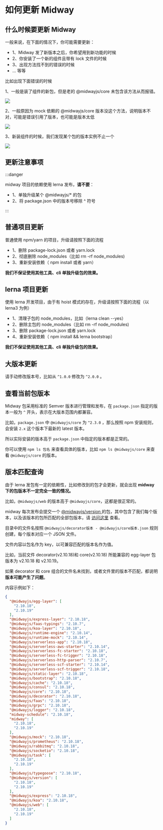 # 如何更新 Midway



## 什么时候要更新 Midway

一般来说，在下面的情况下，你可能需要更新：

- 1、Midway 发了新版本之后，你希望用到新功能的时候
- 2、你安装了一个新的组件且带有 lock 文件的时候
- 3、出现方法找不到的错误的时候
- ... 等等

比如出现下面错误的时候

1、一般是装了组件的新包，但是老的 @midwayjs/core 未包含该方法从而报错。

![](https://img.alicdn.com/imgextra/i3/O1CN01dDNRZr1MBPewPo7Xg_!!6000000001396-2-tps-1196-317.png)

2、一般原因为 mock 依赖的 @midwayjs/core 版本没这个方法，说明版本不对，可能是错误引用了版本，也可能是版本太低

![](https://img.alicdn.com/imgextra/i3/O1CN01HVMJKP1xNuFO2Wv73_!!6000000006432-2-tps-1055-135.png)

3、新装组件的时候，我们发现某个包的版本实例不止一个

![](https://img.alicdn.com/imgextra/i3/O1CN01jZxQu91YBCs0N9S9Y_!!6000000003020-2-tps-1133-43.png)

## 更新注意事项

:::danger

midway 项目的依赖使用 lerna 发布，**请不要**：


- 1、单独升级某个 @midwayjs/* 的包
- 2、将 package.json 中的版本号移除 ^ 符号

:::




## 普通项目更新


普通使用 npm/yarn 的项目，升级请按照下面的流程


- 1、删除 package-lock.json 或者 yarn.lock
- 2、彻底删除 node_modules（比如 rm -rf node_modules)
- 3、重新安装依赖（ npm install 或者 yarn）



**我们不保证使用其他工具、cli 单独升级包的效果。**




## lerna 项目更新


使用 lerna 开发项目，由于有 hoist 模式的存在，升级请按照下面的流程（以 lerna3 为例）



- 1、清理子包的 node_modules，比如（lerna clean --yes）
- 2、删除主包的 node_modules（比如 rm -rf node_modules)
- 3、删除 package-lock.json 或者 yarn.lock
- 4、重新安装依赖（ npm install && lerna bootstrap）



**我们不保证使用其他工具、cli 单独升级包的效果。**


## 大版本更新


请手动修改版本号，比如从 `^1.0.0` 修改为 `^2.0.0` 。



## 查看当前包版本


Midway 包采用标准的 Semver 版本进行管理和发布，在 `package.json` 指定的版本一般为 `^` 开头，表示在大版本范围内都兼容。


比如，`package.json` 中 `@midwayjs/core` 为 `^2.3.0` ，那么按照 npm 安装规则，会安装 `2.x` 这个版本下最新的 latest 版本。


所以实际安装的版本高于 `package.json` 中指定的版本都是正常的。


你可以使用 `npm ls 包名` 来查看具体的版本，比如 `npm ls @midwayjs/core` 来查看 `@midwayjs/core` 的版本。


## 版本匹配查询


由于 lerna 发包有一定的依赖性，比如修改到的包才会更新，就会出现 **midway 下的包版本不一定完全一致的情况。**


比如，`@midwayjs/web` 的版本高于 `@midwayjs/core`，这都是很正常的。


midway 每次发布会提交一个 [@midwayjs/version ](https://www.npmjs.com/package/@midwayjs/version)的包，其中包含了我们每个版本，以及该版本的包所匹配的全部包版本，请 [访问这里](https://github.com/midwayjs/midway/tree/2.x/packages/version/versions) 查看。


目录中的文件名按照 `@midwayjs/decorator版本 - @midwayjs/core版本.json` 规则创建，每个版本对应一个 JSON 文件。


文件内容以包名作为 key，以可兼容匹配的版本名作为值。


比如，当前文件 decorator(v2.10.18)和 core(v2.10.18) 所能兼容的 egg-layer 包版本为 v2.10.18 和 v2.10.19。


如果 decorator 和 core 组合的文件名未找到，或者文件里的版本不匹配，都说明 **版本可能产生了问题**。


内容示例如下：
```json
{
  "@midwayjs/egg-layer": [
    "2.10.18",
    "2.10.19"
  ],
  "@midwayjs/express-layer": "2.10.18",
  "@midwayjs/faas-typings": "2.10.7",
  "@midwayjs/koa-layer": "2.10.18",
  "@midwayjs/runtime-engine": "2.10.14",
  "@midwayjs/runtime-mock": "2.10.14",
  "@midwayjs/serverless-app": "2.10.18",
  "@midwayjs/serverless-aws-starter": "2.10.14",
  "@midwayjs/serverless-fc-starter": "2.10.18",
  "@midwayjs/serverless-fc-trigger": "2.10.18",
  "@midwayjs/serverless-http-parser": "2.10.7",
  "@midwayjs/serverless-scf-starter": "2.10.14",
  "@midwayjs/serverless-scf-trigger": "2.10.18",
  "@midwayjs/static-layer": "2.10.18",
  "@midwayjs/bootstrap": "2.10.18",
  "@midwayjs/cache": "2.10.18",
  "@midwayjs/consul": "2.10.18",
  "@midwayjs/core": "2.10.18",
  "@midwayjs/decorator": "2.10.18",
  "@midwayjs/faas": "2.10.18",
  "@midwayjs/grpc": "2.10.18",
  "@midwayjs/logger": "2.10.18",
  "midway-schedule": "2.10.18",
  "midway": [
    "2.10.18",
    "2.10.19"
  ],
  "@midwayjs/mock": "2.10.18",
  "@midwayjs/prometheus": "2.10.18",
  "@midwayjs/rabbitmq": "2.10.18",
  "@midwayjs/socketio": "2.10.18",
  "@midwayjs/task": [
    "2.10.18",
    "2.10.19"
  ],
  "@midwayjs/typegoose": "2.10.18",
  "@midwayjs/version": [
    "2.10.18",
    "2.10.19"
  ],
  "@midwayjs/express": "2.10.18",
  "@midwayjs/koa": "2.10.18",
  "@midwayjs/web": [
    "2.10.18",
    "2.10.19"
  ]
}
```